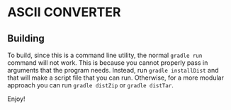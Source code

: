 # ASCII CONVERTER

## Building
To build, since this is a command line utility, the normal `gradle run` command will not work. This is because you cannot properly pass in arguments that the program needs. Instead, run `gradle installDist` and that will make a script file that you can run. Otherwise, for a more modular approach you can run `gradle distZip` or `gradle distTar`.

Enjoy!